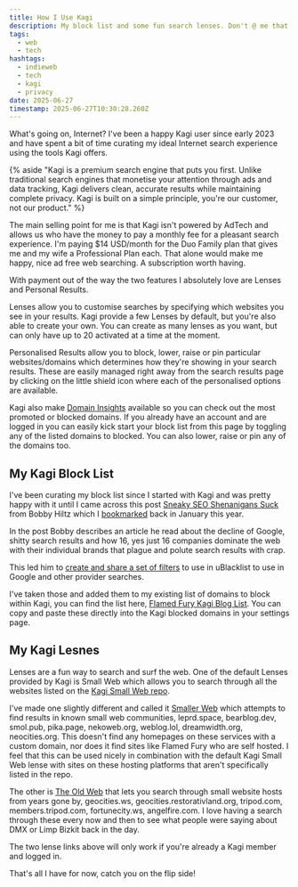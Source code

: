 ```yaml
---
title: How I Use Kagi
description: My block list and some fun search lenses. Don't @ me that damn article about the guy whinging about Kagi.
tags:
  - web
  - tech
hashtags:
  - indieweb
  - tech
  - kagi
  - privacy
date: 2025-06-27
timestamp: 2025-06-27T10:30:28.260Z
---
```


What's going on, Internet? I've been a happy Kagi user since early 2023 and have spent a bit of time curating my ideal Internet search experience using the tools Kagi offers.

{% aside "Kagi is a premium search engine that puts you first. Unlike traditional search engines that monetise your attention through ads and data tracking, Kagi delivers clean, accurate results while maintaining complete privacy. Kagi is built on a simple principle, you're our customer, not our product." %}

The main selling point for me is that Kagi isn't powered by AdTech and allows us who have the money to pay a monthly fee for a pleasant search experience. I'm paying $14 USD/month for the Duo Family plan that gives me and my wife a Professional Plan each. That alone would make me happy, nice ad free web searching. A subscription worth having.

With payment out of the way the two features I absolutely love are Lenses and Personal Results.

Lenses allow you to customise searches by specifying which websites you see in your results. Kagi provide a few Lenses by default, but you're also able to create your own. You can create as many lenses as you want, but can only have up to 20 activated at a time at the moment.

Personalised Results allow you to block, lower, raise or pin particular websites/domains which determines how they're showing in your search results. These are easily managed right away from the search results page by clicking on the little shield icon where each of the personalised options are available.

Kagi also make [Domain Insights](https://kagi.com/stats?stat=leaderboard) available so you can check out the most promoted or blocked domains. If you already have an account and are logged in you can easily kick start your block list from this page by toggling any of the listed domains to blocked. You can also lower, raise or pin any of the domains too.

## My Kagi Block List

I've been curating my block list since I started with Kagi and was pretty happy with it until I came across this post [Sneaky SEO Shenanigans Suck](https://bobbyhiltz.com/posts/2024/02/seoshenanigans/) from Bobby Hiltz which I [bookmarked](/bookmarks/sneaky-seo-shenanigans-suck/) back in January this year.

In the post Bobby describes an article he read about the decline of Google, shitty search results and how 16, yes just 16 companies dominate the web with their individual brands that plague and polute search results with crap.

This led him to [create and share a set of filters](https://codeberg.org/bbbhltz/16CompaniesFilters) to use in uBlacklist to use in Google and other provider searches.

I've taken those and added them to my existing list of domains to block within Kagi, you can find the list here, [Flamed Fury Kagi Blog List](https://paste.flamedfury.com/flamedfury-kagi-block-list). You can copy and paste these directly into the Kagi blocked domains in your settings page.

## My Kagi Lesnes

Lenses are a fun way to search and surf the web. One of the default Lenses provided by Kagi is Small Web which allows you to search through all the websites listed on the [Kagi Small Web repo](https://github.com/kagisearch/smallweb).

I've made one slightly different and called it [Smaller Web](https://kagi.com/lenses/FiBdhYYoQmridtvq2Ued1nUVyfAPhqEm) which attempts to find results in known small web communities, leprd.space, bearblog.dev, smol.pub, pika.page, nekoweb.org, weblog.lol, dreamwidth.org, neocities.org. This doesn't find any homepages on these services with a custom domain, nor does it find sites like Flamed Fury who are self hosted. I feel that this can be used nicely in combination with the default Kagi Small Web lense with sites on these hosting platforms that aren't specifically listed in the repo.

The other is [The Old Web](https://kagi.com/lenses/Q9peEVn40tlHGGp8mCN0dK6rSC2tVHzT) that lets you search through small website hosts from years gone by, geocities.ws, geocities.restorativland.org, tripod.com, members.tripod.com, fortunecity.ws, angelfire.com. I love having a search through these every now and then to see what people were saying about DMX or Limp Bizkit back in the day.

The two lense links above will only work if you're already a Kagi member and logged in.

That's all I have for now, catch you on the flip side!
